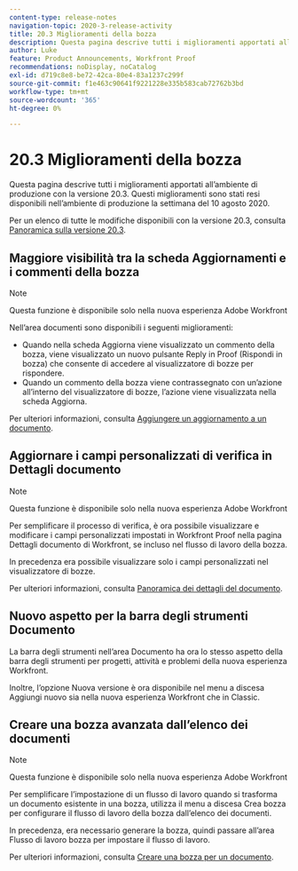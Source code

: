 ```yaml
---
content-type: release-notes
navigation-topic: 2020-3-release-activity
title: 20.3 Miglioramenti della bozza
description: Questa pagina descrive tutti i miglioramenti apportati all’ambiente di produzione con la versione 20.3. Questi miglioramenti sono stati resi disponibili nell’ambiente di produzione la settimana del 10 agosto 2020.
author: Luke
feature: Product Announcements, Workfront Proof
recommendations: noDisplay, noCatalog
exl-id: d719c8e8-be72-42ca-80e4-83a1237c299f
source-git-commit: f1e463c90641f9221228e335b583cab72762b3bd
workflow-type: tm+mt
source-wordcount: '365'
ht-degree: 0%

---
```


# 20.3 Miglioramenti della bozza

Questa pagina descrive tutti i miglioramenti apportati all’ambiente di produzione con la versione 20.3. Questi miglioramenti sono stati resi disponibili nell’ambiente di produzione la settimana del 10 agosto 2020.

Per un elenco di tutte le modifiche disponibili con la versione 20.3, consulta [Panoramica sulla versione 20.3](../../../product-announcements/product-releases/20.3-release-activity/20-3-release-overview.md).

## Maggiore visibilità tra la scheda Aggiornamenti e i commenti della bozza

>[!NOTE]
>
>Questa funzione è disponibile solo nella nuova esperienza Adobe Workfront

Nell’area documenti sono disponibili i seguenti miglioramenti:

* Quando nella scheda Aggiorna viene visualizzato un commento della bozza, viene visualizzato un nuovo pulsante Reply in Proof (Rispondi in bozza) che consente di accedere al visualizzatore di bozze per rispondere.
* Quando un commento della bozza viene contrassegnato con un’azione all’interno del visualizzatore di bozze, l’azione viene visualizzata nella scheda Aggiorna.

Per ulteriori informazioni, consulta [Aggiungere un aggiornamento a un documento](../../../documents/managing-documents/add-update-documents.md).

## Aggiornare i campi personalizzati di verifica in Dettagli documento

>[!NOTE]
>
>Questa funzione è disponibile solo nella nuova esperienza Adobe Workfront

Per semplificare il processo di verifica, è ora possibile visualizzare e modificare i campi personalizzati impostati in Workfront Proof nella pagina Dettagli documento di Workfront, se incluso nel flusso di lavoro della bozza.

In precedenza era possibile visualizzare solo i campi personalizzati nel visualizzatore di bozze.

Per ulteriori informazioni, consulta [Panoramica dei dettagli del documento](../../../documents/managing-documents/document-details-overview.md).

## Nuovo aspetto per la barra degli strumenti Documento

La barra degli strumenti nell’area Documento ha ora lo stesso aspetto della barra degli strumenti per progetti, attività e problemi della nuova esperienza Workfront.

Inoltre, l’opzione Nuova versione è ora disponibile nel menu a discesa Aggiungi nuovo sia nella nuova esperienza Workfront che in Classic.

## Creare una bozza avanzata dall’elenco dei documenti

>[!NOTE]
>
>Questa funzione è disponibile solo nella nuova esperienza Adobe Workfront

Per semplificare l’impostazione di un flusso di lavoro quando si trasforma un documento esistente in una bozza, utilizza il menu a discesa Crea bozza per configurare il flusso di lavoro della bozza dall’elenco dei documenti.

In precedenza, era necessario generare la bozza, quindi passare all’area Flusso di lavoro bozza per impostare il flusso di lavoro.

Per ulteriori informazioni, consulta [Creare una bozza per un documento](../../../review-and-approve-work/proofing/creating-proofs-within-workfront/generate-proof-for-a-document.md).

